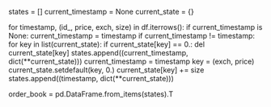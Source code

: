 states = []
current_timestamp = None
current_state = {}

for timestamp, (id_, price, exch, size) in df.iterrows():
    if current_timestamp is None:
        current_timestamp = timestamp
    if current_timestamp != timestamp:
        for key in list(current_state):
            if current_state[key] == 0.:
                del current_state[key]
        states.append((current_timestamp, dict(**current_state)))
        current_timestamp = timestamp
    key = (exch, price)
    current_state.setdefault(key, 0.)
    current_state[key] += size
states.append((timestamp, dict(**current_state)))

order_book = pd.DataFrame.from_items(states).T
